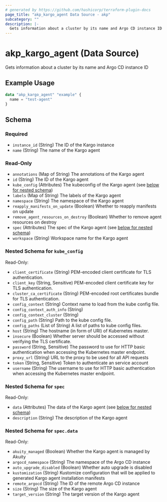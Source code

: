 ```yaml
---
# generated by https://github.com/hashicorp/terraform-plugin-docs
page_title: "akp_kargo_agent Data Source - akp"
subcategory: ""
description: |-
  Gets information about a cluster by its name and Argo CD instance ID
---
```


# akp_kargo_agent (Data Source)

Gets information about a cluster by its name and Argo CD instance ID

## Example Usage

```terraform
data "akp_kargo_agent" "example" {
  name = "test-agent"
}
```

<!-- schema generated by tfplugindocs -->
## Schema

### Required

- `instance_id` (String) The ID of the Kargo instance
- `name` (String) The name of the Kargo agent

### Read-Only

- `annotations` (Map of String) The annotations of the Kargo agent
- `id` (String) The ID of the Kargo agent
- `kube_config` (Attributes) The kubeconfig of the Kargo agent (see [below for nested schema](#nestedatt--kube_config))
- `labels` (Map of String) The labels of the Kargo agent
- `namespace` (String) The namespace of the Kargo agent
- `reapply_manifests_on_update` (Boolean) Whether to reapply manifests on update
- `remove_agent_resources_on_destroy` (Boolean) Whether to remove agent resources on destroy
- `spec` (Attributes) The spec of the Kargo agent (see [below for nested schema](#nestedatt--spec))
- `workspace` (String) Workspace name for the Kargo agent

<a id="nestedatt--kube_config"></a>
### Nested Schema for `kube_config`

Read-Only:

- `client_certificate` (String) PEM-encoded client certificate for TLS authentication.
- `client_key` (String, Sensitive) PEM-encoded client certificate key for TLS authentication.
- `cluster_ca_certificate` (String) PEM-encoded root certificates bundle for TLS authentication.
- `config_context` (String) Context name to load from the kube config file.
- `config_context_auth_info` (String)
- `config_context_cluster` (String)
- `config_path` (String) Path to the kube config file.
- `config_paths` (List of String) A list of paths to kube config files.
- `host` (String) The hostname (in form of URI) of Kubernetes master.
- `insecure` (Boolean) Whether server should be accessed without verifying the TLS certificate.
- `password` (String, Sensitive) The password to use for HTTP basic authentication when accessing the Kubernetes master endpoint.
- `proxy_url` (String) URL to the proxy to be used for all API requests
- `token` (String, Sensitive) Token to authenticate an service account
- `username` (String) The username to use for HTTP basic authentication when accessing the Kubernetes master endpoint.


<a id="nestedatt--spec"></a>
### Nested Schema for `spec`

Read-Only:

- `data` (Attributes) The data of the Kargo agent (see [below for nested schema](#nestedatt--spec--data))
- `description` (String) The description of the Kargo agent

<a id="nestedatt--spec--data"></a>
### Nested Schema for `spec.data`

Read-Only:

- `akuity_managed` (Boolean) Whether the Kargo agent is managed by Akuity
- `argocd_namespace` (String) The namespace of the Argo CD instance
- `auto_upgrade_disabled` (Boolean) Whether auto upgrade is disabled
- `kustomization` (String) Kustomize configuration that will be applied to generated Kargo agent installation manifests
- `remote_argocd` (String) The ID of the remote Argo CD instance
- `size` (String) The size of the Kargo agent
- `target_version` (String) The target version of the Kargo agent

